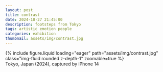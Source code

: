 ```yaml
---
layout: post
title: contrast
date: 2024-10-27 21:45:00
description: footsteps from Tokyo
tags: artistic emotion people
categories: exhibition
thumbnail: assets/img/contrast.jpg
---
```


<div class="row">
    <div class="col-sm mt-3 mt-md-0">
        {% include figure.liquid loading="eager" path="assets/img/contrast.jpg" class="img-fluid rounded z-depth-1" zoomable=true %}
    </div>
</div>
<div class="caption">
    Tokyo, Japan (2024),
    captured by iPhone 14
</div>
